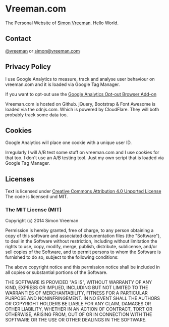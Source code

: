 Vreeman.com
======================
The Personal Website of [Simon Vreeman](http:/vreeman.com). Hello World.

## Contact
[@vreeman](https://twitter.com/vreeman) or [simon@vreeman.com](mailto:simon@vreeman.com)


## Privacy Policy
I use Google Analytics to measure, track and analyse user behaviour on vreeman.com and it is loaded via Google Tag Manager. 

If you want to opt-out use the [Google Analytics Opt-out Browser Add-on](https://tools.google.com/dlpage/gaoptout)

Vreeman.com is hosted on Github. jQuery, Bootstrap & Font Awesome is loaded via the cdnjs.com. Which is powered by CloudFlare. They will both probably track some data too.

## Cookies
Google Analytics will place one cookie with a unique user ID. 

Irregularly I will A/B test some stuff on vreeman.com and I use cookies for that too. I don't use an A/B testing tool. Just my own script that is loaded via Google Tag Manager. 

## Licenses
Text is licensed under [Creative Commons Attribution 4.0 Unported License](http://creativecommons.org/licenses/by/4.0/)
The code is licensed und MIT.

### The MIT License (MIT)

Copyright (c) 2014 Simon Vreeman

Permission is hereby granted, free of charge, to any person obtaining a copy
of this software and associated documentation files (the "Software"), to deal
in the Software without restriction, including without limitation the rights
to use, copy, modify, merge, publish, distribute, sublicense, and/or sell
copies of the Software, and to permit persons to whom the Software is
furnished to do so, subject to the following conditions:

The above copyright notice and this permission notice shall be included in all
copies or substantial portions of the Software.

THE SOFTWARE IS PROVIDED "AS IS", WITHOUT WARRANTY OF ANY KIND, EXPRESS OR
IMPLIED, INCLUDING BUT NOT LIMITED TO THE WARRANTIES OF MERCHANTABILITY,
FITNESS FOR A PARTICULAR PURPOSE AND NONINFRINGEMENT. IN NO EVENT SHALL THE
AUTHORS OR COPYRIGHT HOLDERS BE LIABLE FOR ANY CLAIM, DAMAGES OR OTHER
LIABILITY, WHETHER IN AN ACTION OF CONTRACT, TORT OR OTHERWISE, ARISING FROM,
OUT OF OR IN CONNECTION WITH THE SOFTWARE OR THE USE OR OTHER DEALINGS IN THE
SOFTWARE.